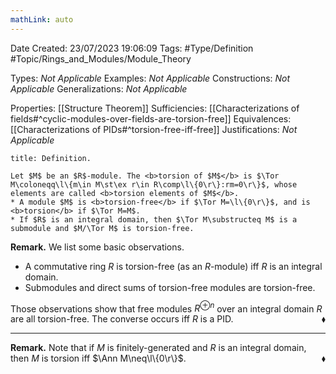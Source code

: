 ```yaml
---
mathLink: auto
---
```


<div class="topSpace"></div>

Date Created: 23/07/2023 19:06:09
Tags: #Type/Definition #Topic/Rings_and_Modules/Module_Theory

Types: <i>Not Applicable</i>
Examples: <i>Not Applicable</i>
Constructions: <i>Not Applicable</i>
Generalizations: <i>Not Applicable</i>

Properties: [[Structure Theorem]]
Sufficiencies: [[Characterizations of fields#^cyclic-modules-over-fields-are-torsion-free]]
Equivalences: [[Characterizations of PIDs#^torsion-free-iff-free]]
Justifications: <i>Not Applicable</i>

``` ad-Definition
title: Definition.

Let $M$ be an $R$-module. The <b>torsion of $M$</b> is $\Tor M\coloneqq\l\{m\in M\st\ex r\in R\comp\l\{0\r\}:rm=0\r\}$, whose elements are called <b>torsion elements of $M$</b>.
* A module $M$ is <b>torsion-free</b> if $\Tor M=\l\{0\r\}$, and is <b>torsion</b> if $\Tor M=M$.
* If $R$ is an integral domain, then $\Tor M\substructeq M$ is a submodule and $M/\Tor M$ is torsion-free.

```

<b>Remark.</b> We list some basic observations.
* A commutative ring $R$ is torsion-free (as an $R$-module) iff $R$ is an integral domain.
* Submodules and direct sums of torsion-free modules are torsion-free.

Those observations show that free modules $R^{\oplus n}$ over an integral domain $R$ are all torsion-free. The converse occurs iff $R$ is a PID.<span style="float:right;">$\blacklozenge$</span>

---

<b>Remark.</b> Note that if $M$ is finitely-generated and $R$ is an integral domain, then $M$ is torsion iff $\Ann M\neq\l\{0\r\}$.<span style="float:right;">$\blacklozenge$</span>
